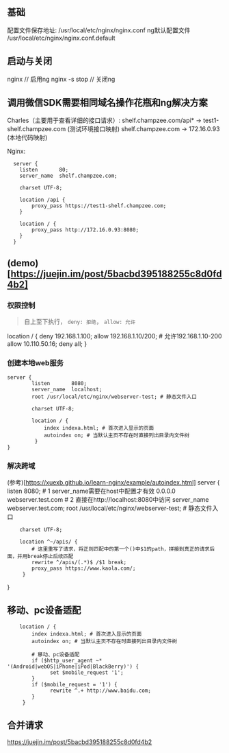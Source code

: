 ## 基础
配置文件保存地址: /usr/local/etc/nginx/nginx.conf
ng默认配置文件 /usr/local/etc/nginx/nginx.conf.default

## 启动与关闭
nginx // 启用ng
nginx -s stop // 关闭ng


## 调用微信SDK需要相同域名操作花瓶和ng解决方案
  Charles（主要用于查看详细的接口请求）:
  shelf.champzee.com/api* -> test1-shelf.champzee.com (测试环境接口映射)
  shelf.champzee.com -> 172.16.0.93 (本地代码映射)

  Nginx: 
  ```
    server {
      listen       80;
      server_name  shelf.champzee.com;

      charset UTF-8;

      location /api {
          proxy_pass https://test1-shelf.champzee.com;
      }

      location / {
          proxy_pass http://172.16.0.93:8080;
      }
    }
  ```

## (demo)[https://juejin.im/post/5bacbd395188255c8d0fd4b2]

### 权限控制
>自上至下执行， `deny: 拒绝`， `allow: 允许`

location / {
  deny  192.168.1.100;
  allow 192.168.1.10/200; # 允许192.168.1.10-200
  allow 10.110.50.16;
  deny  all;
}

### 创建本地web服务
```
server {
        listen       8080;
        server_name  localhost;
        root /usr/local/etc/nginx/webserver-test; # 静态文件入口

        charset UTF-8;

        location / {
            index indexa.html; # 首次进入显示的页面  
            autoindex on; # 当默认主页不存在时直接列出目录内文件树
         }
}
```

### 解决跨域
(参考)[https://xuexb.github.io/learn-nginx/example/autoindex.html]
server {
        listen       8080;
        # 1 server_name需要在host中配置才有效 0.0.0.0 webserver.test.com
        # 2 直接在http://localhost:8080中访问
        server_name  webserver.test.com; 
        root /usr/local/etc/nginx/webserver-test; # 静态文件入口

        charset UTF-8;

        location ^~/apis/ {
            # 这里重写了请求，将正则匹配中的第一个()中$1的path，拼接到真正的请求后面，并用break停止后续匹配
            rewrite ^/apis/(.*)$ /$1 break;
            proxy_pass https://www.kaola.com/;
         }
        

}

## 移动、pc设备适配
        location / {
            index indexa.html; # 首次进入显示的页面  
            autoindex on; # 当默认主页不存在时直接列出目录内文件树
            
            # 移动、pc设备适配
            if ($http_user_agent ~* '(Android|webOS|iPhone|iPod|BlackBerry)') {
                  set $mobile_request '1';
            }
            if ($mobile_request = '1') {
                  rewrite ^.+ http://www.baidu.com;
            }
         }

## 合并请求
https://juejin.im/post/5bacbd395188255c8d0fd4b2
